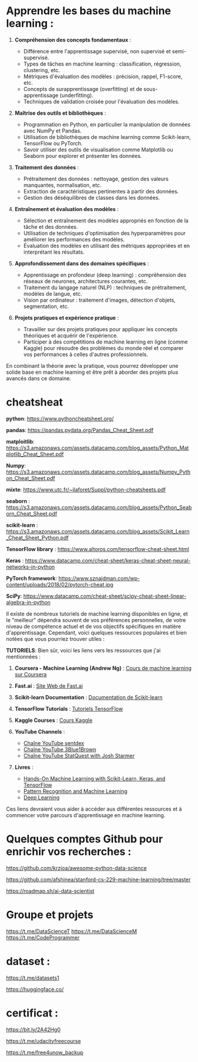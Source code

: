 # Apprendre les bases du machine learning :

1. **Compréhension des concepts fondamentaux** :
   - Différence entre l'apprentissage supervisé, non supervisé et semi-supervisé.
   - Types de tâches en machine learning : classification, régression, clustering, etc.
   - Métriques d'évaluation des modèles : précision, rappel, F1-score, etc.
   - Concepts de surapprentissage (overfitting) et de sous-apprentissage (underfitting).
   - Techniques de validation croisée pour l'évaluation des modèles.

2. **Maîtrise des outils et bibliothèques** :
   - Programmation en Python, en particulier la manipulation de données avec NumPy et Pandas.
   - Utilisation de bibliothèques de machine learning comme Scikit-learn, TensorFlow ou PyTorch.
   - Savoir utiliser des outils de visualisation comme Matplotlib ou Seaborn pour explorer et présenter les données.

3. **Traitement des données** :
   - Prétraitement des données : nettoyage, gestion des valeurs manquantes, normalisation, etc.
   - Extraction de caractéristiques pertinentes à partir des données.
   - Gestion des déséquilibres de classes dans les données.

4. **Entraînement et évaluation des modèles** :
   - Sélection et entraînement des modèles appropriés en fonction de la tâche et des données.
   - Utilisation de techniques d'optimisation des hyperparamètres pour améliorer les performances des modèles.
   - Évaluation des modèles en utilisant des métriques appropriées et en interprétant les résultats.

5. **Approfondissement dans des domaines spécifiques** :
   - Apprentissage en profondeur (deep learning) : compréhension des réseaux de neurones, architectures courantes, etc.
   - Traitement du langage naturel (NLP) : techniques de prétraitement, modèles de langue, etc.
   - Vision par ordinateur : traitement d'images, détection d'objets, segmentation, etc.

6. **Projets pratiques et expérience pratique** :
   - Travailler sur des projets pratiques pour appliquer les concepts théoriques et acquérir de l'expérience.
   - Participer à des compétitions de machine learning en ligne (comme Kaggle) pour résoudre des problèmes du monde réel et comparer vos performances à celles d'autres professionnels.

En combinant la théorie avec la pratique, vous pourrez développer une solide base en machine learning et être prêt à aborder des projets plus avancés dans ce domaine.


# cheatsheat 
**python**: https://www.pythoncheatsheet.org/

**pandas**: https://pandas.pydata.org/Pandas_Cheat_Sheet.pdf

**matploitlib**: https://s3.amazonaws.com/assets.datacamp.com/blog_assets/Python_Matplotlib_Cheat_Sheet.pdf

**Numpy**: https://s3.amazonaws.com/assets.datacamp.com/blog_assets/Numpy_Python_Cheat_Sheet.pdf

**mixte**: https://www.utc.fr/~jlaforet/Suppl/python-cheatsheets.pdf

**seaborn** : https://s3.amazonaws.com/assets.datacamp.com/blog_assets/Python_Seaborn_Cheat_Sheet.pdf

**scikit-learn** : https://s3.amazonaws.com/assets.datacamp.com/blog_assets/Scikit_Learn_Cheat_Sheet_Python.pdf

**TensorFlow library** : https://www.altoros.com/tensorflow-cheat-sheet.html

**Keras** : https://www.datacamp.com/cheat-sheet/keras-cheat-sheet-neural-networks-in-python

**PyTorch framework**: https://www.sznajdman.com/wp-content/uploads/2018/02/pytorch-cheat.jpg

**SciPy**: https://www.datacamp.com/cheat-sheet/scipy-cheat-sheet-linear-algebra-in-python

Il existe de nombreux tutoriels de machine learning disponibles en ligne, et le "meilleur" dépendra souvent de vos préférences personnelles, de votre niveau de compétence actuel et de vos objectifs spécifiques en matière d'apprentissage. Cependant, voici quelques ressources populaires et bien notées que vous pourriez trouver utiles :

**TUTORIELS**:
Bien sûr, voici les liens vers les ressources que j'ai mentionnées :

1. **Coursera - Machine Learning (Andrew Ng)** : [Cours de machine learning sur Coursera](https://www.coursera.org/learn/machine-learning)

2. **Fast.ai** : [Site Web de Fast.ai](https://www.fast.ai/)

3. **Scikit-learn Documentation** : [Documentation de Scikit-learn](https://scikit-learn.org/stable/documentation.html)

4. **TensorFlow Tutorials** : [Tutoriels TensorFlow](https://www.tensorflow.org/tutorials)

5. **Kaggle Courses** : [Cours Kaggle](https://www.kaggle.com/learn/overview)

6. **YouTube Channels** :
   - [Chaîne YouTube sentdex](https://www.youtube.com/user/sentdex)
   - [Chaîne YouTube 3Blue1Brown](https://www.youtube.com/channel/UCYO_jab_esuFRV4b17AJtAw)
   - [Chaîne YouTube StatQuest with Josh Starmer](https://www.youtube.com/user/joshstarmer)

7. **Livres** :
   - [Hands-On Machine Learning with Scikit-Learn, Keras, and TensorFlow](https://www.oreilly.com/library/view/hands-on-machine-learning/9781492032632/)
   - [Pattern Recognition and Machine Learning](https://www.microsoft.com/en-us/research/publication/pattern-recognition-machine-learning/)
   - [Deep Learning](https://www.deeplearningbook.org/)

Ces liens devraient vous aider à accéder aux différentes ressources et à commencer votre parcours d'apprentissage en machine learning.

# Quelques comptes Github pour enrichir vos recherches :

https://github.com/krzjoa/awesome-python-data-science

https://github.com/afshinea/stanford-cs-229-machine-learning/tree/master

https://roadmap.sh/ai-data-scientist

# Groupe et projets 

https://t.me/DataScienceT
https://t.me/DataScienceM
https://t.me/CodeProgrammer

# dataset : 

https://t.me/datasets1

https://huggingface.co/

# certificat :
https://bit.ly/2A42Hg0

https://t.me/udacityfreecourse

https://t.me/free4unow_backup







